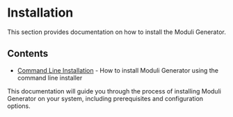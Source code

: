 # Installation

This section provides documentation on how to install the Moduli Generator.

## Contents

- [Command Line Installation](command_line.md) - How to install Moduli Generator using the command line installer

This documentation will guide you through the process of installing Moduli Generator on your system, including
prerequisites and configuration options.